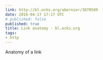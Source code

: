 ```yaml
---
link: http://bl.ocks.org/abernier/3070589
date: 2016-04-17 17:17 UTC
# published: false
published: true
title: Link anatomy - bl.ocks.org
tags:
- http
---
```


Anatomy of a link
